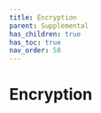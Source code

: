 ```yaml
---
title: Encryption
parent: Supplemental
has_children: true
has_toc: true
nav_order: 50
---
```


# Encryption
